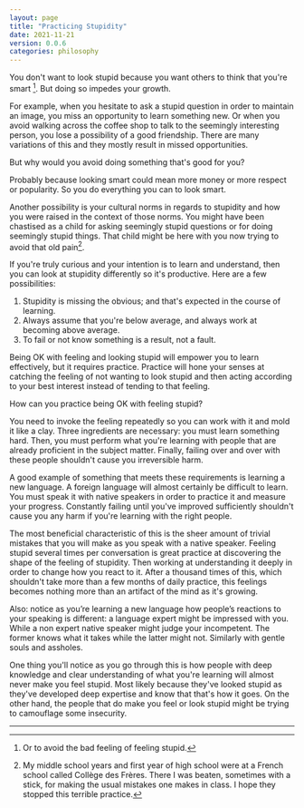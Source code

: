 ```yaml
---
layout: page
title: "Practicing Stupidity"
date: 2021-11-21
version: 0.0.6
categories: philosophy
---
```


You don't want to look stupid because you want others to think that you're smart [^1]. But doing so impedes your growth.

For example, when you hesitate to ask a stupid question in order to maintain an image, you miss an opportunity to learn something new. Or when you avoid walking across the coffee shop to talk to the seemingly interesting person, you lose a possibility of a good friendship. There are many variations of this and they mostly result in missed opportunities.

But why would you avoid doing something that's good for you?

Probably because looking smart could mean more money or more respect or popularity. So you do everything you can to look smart.

Another possibility is your cultural norms in regards to stupidity and how you were raised in the context of those norms. You might have been chastised as a child for asking seemingly stupid questions or for doing seemingly stupid things. That child might be here with you now trying to avoid that old pain[^2].

If you're truly curious and your intention is to learn and understand, then you can look at stupidity differently so it's productive. Here are a few possibilities:

1. Stupidity is missing the obvious; and that's expected in the course of learning.
2. Always assume that you're below average, and always work at becoming above average.
3. To fail or not know something is a result, not a fault.

Being OK with feeling and looking stupid will empower you to learn effectively, but it requires practice. Practice will hone your senses at catching the feeling of not wanting to look stupid and then acting according to your best interest instead of tending to that feeling.

How can you practice being OK with feeling stupid?

You need to invoke the feeling repeatedly so you can work with it and mold it like a clay. Three ingredients are necessary: you must learn something hard. Then, you must perform what you're learning with people that are already proficient in the subject matter. Finally, failing over and over with these people shouldn't cause you irreversible harm.

A good example of something that meets these requirements is learning a new language. A foreign language will almost certainly be difficult to learn. You must speak it with native speakers in order to practice it and measure your progress. Constantly failing until you've improved sufficiently shouldn't cause you any harm if you're learning with the right people.

The most beneficial characteristic of this is the sheer amount of trivial mistakes that you will make as you speak with a native speaker. Feeling stupid several times per conversation is great practice at discovering the shape of the feeling of stupidity. Then working at understanding it deeply in order to change how you react to it. After a thousand times of this, which shouldn't take more than a few months of daily practice, this feelings becomes nothing more than an artifact of the mind as it's growing.

Also: notice as you’re learning a new language how people’s reactions to your speaking is different: a language expert might be impressed with you. While a non expert native speaker might judge your incompetent. The former knows what it takes while the latter might not. Similarly with gentle souls and assholes.

One thing you'll notice as you go through this is how people with deep knowledge and clear understanding of what you're learning will almost never make you feel stupid. Most likely because they've looked stupid as they've developed deep expertise and know that that's how it goes. On the other hand, the people that do make you feel or look stupid might be trying to camouflage some insecurity.

---

[^1]: Or to avoid the bad feeling of feeling stupid.
[^2]: My middle school years and first year of high school were at a French school called Collège des Frères. There I was beaten, sometimes with a stick, for making the usual mistakes one makes in class. I hope they stopped this terrible practice.

